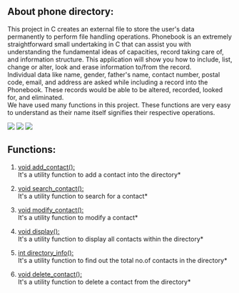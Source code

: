 ## About phone directory:
  This project in C creates an external file to store the user's data permanently to perform file handling operations. Phonebook is an extremely straightforward small undertaking in C that can assist you with understanding the fundamental ideas of capacities, record taking care of, and information structure. This application will show you how to include, list, change or alter, look and erase information to/from  the record.<br>
  Individual data like name, gender, father's name, contact number, postal code, email, and address are asked while including a record into the Phonebook. These records would be able to be altered, recorded, looked for, and eliminated.<br>
  We have used many functions in this project. These functions are very easy to understand as their name itself signifies their respective operations.
  
 
![](https://img.shields.io/badge/Project-PhoneBook-yellow.svg)
![](https://img.shields.io/badge/ProjectType-ConsoleApp-green.svg)
![](https://img.shields.io/badge/Programming_Language-c-blue.svg)
  
## Functions:
1. [void add_contact():](#AddContact)      
It's a utility function to add a contact into the directory* 

2. [void search_contact():](#SearchContact)   
It's a utility function to search for a contact*

3. [void modify_contact():](#ModifyContact)  
It's a utility function to modify a contact*

4. [void display():](#Display)        
It's a utility function to display all contacts within the directory*

5. [int directory_info():](#DirectoryInfo)    
It's a utility function to find out the total no.of contacts in the directory*

6. [void delete_contact():](#DeleteContact)   <br/>
 It's a utility function to delete a contact from the directory*
